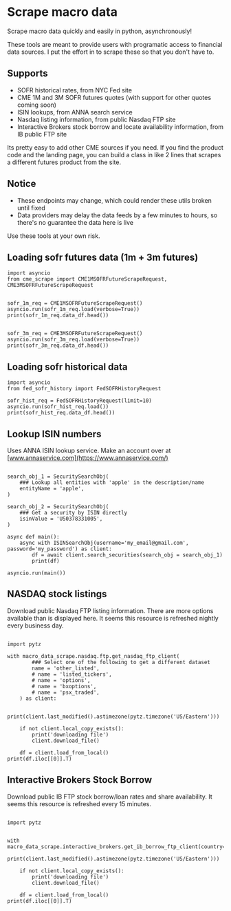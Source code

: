 # Scrape macro data
Scrape macro data quickly and easily in python, asynchronously!

These tools are meant to provide users with programatic access to financial data sources. I put the effort in to scrape these so that you don't have to.

## Supports
* SOFR historical rates, from NYC Fed site
* CME 1M and 3M SOFR futures quotes (with support for other quotes coming soon)
* ISIN lookups, from ANNA search service
* Nasdaq listing information, from public Nasdaq FTP site
* Interactive Brokers stock borrow and locate availability information, from IB public FTP site

Its pretty easy to add other CME sources if you need. If you find the product code and the landing page, you can build a class in like 2 lines that scrapes a different futures product from the site.

## Notice
* These endpoints may change, which could render these utils broken until fixed
* Data providers may delay the data feeds by a few minutes to hours, so there's no guarantee the data here is live

Use these tools at your own risk.


## Loading sofr futures data (1m + 3m futures)
```python3
import asyncio
from cme_scrape import CME1MSOFRFutureScrapeRequest, CME3MSOFRFutureScrapeRequest


sofr_1m_req = CME1MSOFRFutureScrapeRequest()
asyncio.run(sofr_1m_req.load(verbose=True))
print(sofr_1m_req.data_df.head())


sofr_3m_req = CME3MSOFRFutureScrapeRequest()
asyncio.run(sofr_3m_req.load(verbose=True))
print(sofr_3m_req.data_df.head())

```


## Loading sofr historical data
```python3
import asyncio
from fed_sofr_history import FedSOFRHistoryRequest

sofr_hist_req = FedSOFRHistoryRequest(limit=10)
asyncio.run(sofr_hist_req.load())
print(sofr_hist_req.data_df.head())

```

## Lookup ISIN numbers
Uses ANNA ISIN lookup service. Make an account over at [www.annaservice.com](https://www.annaservice.com/)
```python3

search_obj_1 = SecuritySearchObj(
    ### Lookup all entities with 'apple' in the description/name
    entityName = 'apple',
)

search_obj_2 = SecuritySearchObj(
    ### Get a security by ISIN directly
    isinValue = 'US0378331005',
)

async def main():
    async with ISINSearchObj(username='my_email@gmail.com', password='my_password') as client:
        df = await client.search_securities(search_obj = search_obj_1)
        print(df)

asyncio.run(main())
```

## NASDAQ stock listings
Download public Nasdaq FTP listing information. There are more options available than is displayed here. It seems this resource is refreshed nightly every business day.
```python3

import pytz

with macro_data_scrape.nasdaq.ftp.get_nasdaq_ftp_client(
        ### Select one of the following to get a different dataset
        name = 'other_listed',
        # name = 'listed_tickers',
        # name = 'options',
        # name = 'bxoptions',
        # name = 'psx_traded',
    ) as client:

    print(client.last_modified().astimezone(pytz.timezone('US/Eastern')))

    if not client.local_copy_exists():
        print('downloading file')
        client.download_file()

    df = client.load_from_local()
print(df.iloc[[0]].T)
```


## Interactive Brokers Stock Borrow
Download public IB FTP stock borrow/loan rates and share availability. It seems this resource is refreshed every 15 minutes.
```python3

import pytz


with macro_data_scrape.interactive_brokers.get_ib_borrow_ftp_client(country='usa'):
    print(client.last_modified().astimezone(pytz.timezone('US/Eastern')))

    if not client.local_copy_exists():
        print('downloading file')
        client.download_file()

    df = client.load_from_local()
print(df.iloc[[0]].T)
```
